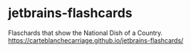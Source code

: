 # jetbrains-flashcards
 Flaschards that show the National Dish of a Country. <br>
https://carteblanchecarriage.github.io/jetbrains-flashcards/

